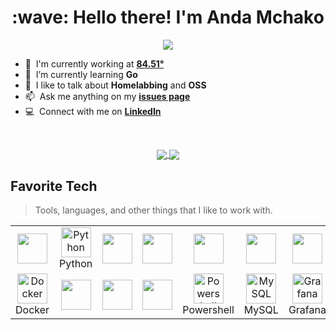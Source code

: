 <h1 align="center" id="andamchako-title">:wave: Hello there! I'm Anda Mchako</h1>
<!--<h3 align="left">I am a Versatilist, doing SW/SR/DevOps Engineering things</h3>-->

<p align="center">
  <a href="https://www.linkedin.com/in/mchakoanda/">
    <img src="https://img.shields.io/badge/linkedin-%230077B5.svg?style=for-the-badge&logo=linkedin&logoColor=white"/>
  </a>
  <!--<a href="https://www.codewars.com/users/andamchako">
    <img src="https://img.shields.io/badge/Codewars-B1361E?style=for-the-badge&logo=codewars&logoColor=grey">
  </a>
  <a href="">
    <img src="">
  </a>
  <a href="">
    <img src="">
  </a>
  <a href="">
    <img src="">
  </a>
  <a href="">
    <img src="">
  </a>-->
</p>

<!--<a href="#andamchako-title">
  <img src="https://github-readme-stats.vercel.app?username=andamchako&repo=github-readme-stats&theme=radical" alt="andamchako" align="right" />
</a>-->


- :office: &nbsp;I'm currently working at **[84.51°]**
- :seedling: &nbsp;I’m currently learning **Go**
- :speech_balloon: &nbsp;I like to talk about **Homelabbing** and **OSS**
- :mailbox: &nbsp;Ask me anything on my **[issues page]**
- :computer: &nbsp;Connect with me on **[LinkedIn]**

<br>
<p align="center">
<a href="https://github.com/andamchako/github-readme-stats">
  <img align="center" src="https://github-readme-stats.vercel.app/api/?username=andamchako&repo=github-readme-stats&theme=radical" />
</a>
<a href="https://github.com/andamchako/convoychat">
  <img align="center" src="[![Top Langs](https://github-readme-stats.vercel.app/top-langs/?username=andamchako&hide_progress=true)](https://github.com/anuraghazra/github-readme-stats)" />
</a>
  </p>

<h2 align="left" id="macropower-tech">Favorite Tech</h2>

> Tools, languages, and other things that I like to work with.

<table>
  <tr>
    <td align="center" width="96">
      <a href="#macropower-tech">
        <img src="" width="48" height="48" alt="" />
      </a>
      <br>
    </td>
    <td align="center" width="96">
      <a href="#macropower-tech">
        <img src="" width="48" height="48" alt="Python" />
      </a>
      <br>Python
    </td>
    <td align="center" width="96">
      <a href="#macropower-tech">
        <img src="" width="48" height="48" alt="" />
      </a>
      <br>
    </td>
    <td align="center" width="96">
      <a href="#macropower-tech">
        <img src="" width="48" height="48" alt="" />
      </a>
      <br>
    </td>
    <td align="center" width="96">
      <a href="#macropower-tech">
        <img src="" width="48" height="48" alt="" />
      </a>
      <br>
    </td>
    <td align="center" width="96">
      <a href="#macropower-tech">
        <img src="" width="48" height="48" alt="" />
      </a>
      <br>
    </td>
    <td align="center" width="96">
      <a href="#macropower-tech" >
        <img src="" width="48" height="48" alt="" />
      </a>
      <br>
    </td>
    <td align="center" width="96">
      <a href="#macropower-tech">
        <img src="" width="48" height="48" alt="" />
      </a>
      <br>
    </td>
    <td align="center" width="96">
      <a href="#macropower-tech">
        <img src="" width="48" height="48" alt="" />
      </a>
      <br>
    </td>
  </tr>
  <tr>
    <td align="center" width="96"> 
      <a href="#macropower-tech" >
        <img src="" width="48" height="48" alt="Docker" />
      </a>
      <br>Docker
    </td>
    <td align="center" width="96">
      <a href="#macropower-tech" >
        <img src="" width="48" height="48" alt="" />
      </a>
      <br>
    </td>
    <td align="center"  width="96">
      <a href="#macropower-tech">
        <img src="" width="48" height="48" alt="" />
      </a>
      <br>
    </td>
    <td align="center"  width="96">
      <a href="#macropower-tech">
        <img src="" width="48" height="48" alt="" />
      </a>
      <br>
    </td>
    <td align="center" width="96">
      <a href="#macropower-tech">
        <img src="" width="48" height="48" alt="Powershell" />
      </a>
      <br>Powershell
    </td>
    <td align="center"  width="96">
      <a href="#macropower-tech">
        <img src="./img/mysql-original.svg" width="48" height="48" alt="MySQL" />
      </a>
      <br>MySQL
    </td>
    <td align="center" width="96">
      <a href="#macropower-tech" >
        <img src="" width="48" height="48" alt="Grafana" />
      </a>
      <br>Grafana
    </td>
    <td align="center" width="96">
      <a href="#macropower-tech" >
        <img src="" width="48" height="48" alt="" />
      </a>
      <br>
    </td>
    <td align="center" width="96">
      <a href="#macropower-tech" >
        <img src="" width="48" height="48" alt="" />
      </a>
      <br>
    </td>
  </tr>
</table>

<!-- prettier-ignore-start -->
<!-- START_SECTION:ascii_graph -->


<!-- END_SECTION:ascii_graph -->
<!-- prettier-ignore-end -->

<!-- links -->

[84.51°]: https://github.com/8451 "84.51° Github Home"
[issues page]: https://github.com/MacroPower/MacroPower/issues "MacroPower/issues"
[linkedin]: https://www.linkedin.com/in/colvinjm "Jacob Colvin LinkedIn"
